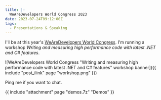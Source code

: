 ```yaml
---
title: |-
  WeAreDevelopers World Congress 2023
date: 2023-07-24T09:12:00Z
tags:
  - Presentations & Speaking
---
```

I'll be at this year's [WeAreDevelopers World Congress][1]. I'm running a workshop _Writing and measuring high performance code with latest .NET and C# features_.

<!-- excerpt -->

![WeAreDevelopers World Congress "Writing and measuring high performance code with latest .NET and C# features" workshop banner]({{ include "post_ilink" page "workshop.png" }})

Ping me if you want to chat.

{{ include "attachment" page "demos.7z" "Demos" }}

[1]: https://www.wearedevelopers.com/world-congress
